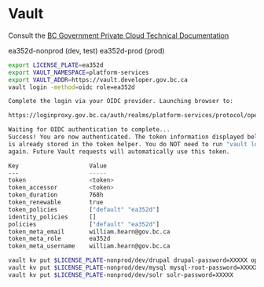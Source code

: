 # Vault

Consult the [BC Government Private Cloud Technical Documentation](https://developer.gov.bc.ca/docs/default/component/platform-developer-docs/docs/secrets-management/vault-getting-started-guide/#log-in-to-vault-ui)

ea352d-nonprod (dev, test)
ea352d-prod (prod)

```sh
export LICENSE_PLATE=ea352d
export VAULT_NAMESPACE=platform-services
export VAULT_ADDR=https://vault.developer.gov.bc.ca
vault login -method=oidc role=ea352d
```

```sh
Complete the login via your OIDC provider. Launching browser to:

https://loginproxy.gov.bc.ca/auth/realms/platform-services/protocol/openid-connect/auth

Waiting for OIDC authentication to complete...
Success! You are now authenticated. The token information displayed below
is already stored in the token helper. You do NOT need to run "vault login"
again. Future Vault requests will automatically use this token.

Key                    Value
---                    -----
token                  <token>
token_accessor         <token>
token_duration         768h
token_renewable        true
token_policies         ["default" "ea352d"]
identity_policies      []
policies               ["default" "ea352d"]
token_meta_email       william.hearn@gov.bc.ca
token_meta_role        ea352d
token_meta_username    william.hearn@gov.bc.ca
```

```sh
vault kv put $LICENSE_PLATE-nonprod/dev/drupal drupal-password=XXXXX openid-connect-client-secret=XXXXX openid-connect-client-id=XXXXX gcnotify-test-apikey=XXXXX gcnotify-team-apikey=XXXXX gcnotify-test-template=XXXXX
vault kv put $LICENSE_PLATE-nonprod/dev/mysql mysql-root-password=XXXXX mysql-password=XXXXX
vault kv put $LICENSE_PLATE-nonprod/dev/solr solr-password=XXXXX
```
